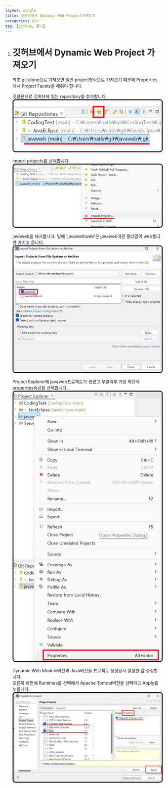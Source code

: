 ```yaml
---
layout: single
title: 깃허브에서 Dynamic Web Project가져오기
categories: Git
tag: [github, 폴더]
---
```


1. # 깃허브에서 Dynamic Web Project 가져오기
   최초 git clone으로 가저오면 일반 project형식으로 가져오기 때문에 Properties에서 Project Facets을 해줘야 합니다.   

   깃클론으로 깃허브에 있는 repository를 추가합니다   
   <img src="../../imgs/git/dynamic_change_1.png" style="border:3px solid black;border-radius:9px;width:600px">   

   import projects를 선택합니다.   
   <img src="../../imgs/git/dynamic_change_2.png" style="border:3px solid black;border-radius:9px;width:600px">   

   javaweb을 체크합니다. 밑에 'javaweb\web'은 javaweb이란 폴더없이 web폴더만 가지고 옵니다.   
   <img src="../../imgs/git/dynamic_change_3.png" style="border:3px solid black;border-radius:9px;width:600px">   

   Project Explorer에 javaweb프로젝트가 생겼고 우클릭후 가장 하단에 properties속성을 선택합니다.   
   <img src="../../imgs/git/dynamic_change_4.png" style="border:3px solid black;border-radius:9px;width:600px">   

   Dynamic Web Module버전과 Java버전을 프로젝트 생성당시 설정한 값 설정합니다.   
   오른쪽 화면에 Runtimes를 선택해서 Apache Tomcat버전을 선택하고 Apply를 누릅니다.   
   <img src="../../imgs/git/dynamic_change_5.png" style="border:3px solid black;border-radius:9px;width:600px">   